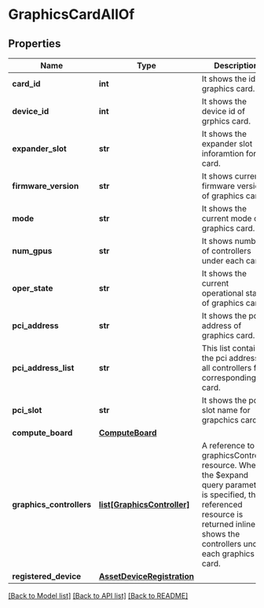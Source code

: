 # GraphicsCardAllOf

## Properties
Name | Type | Description | Notes
------------ | ------------- | ------------- | -------------
**card_id** | **int** | It shows the id of graphics card.   | [optional] [readonly] 
**device_id** | **int** | It shows the device id of grphics card.   | [optional] [readonly] 
**expander_slot** | **str** | It shows the expander slot inforamtion for the card.   | [optional] [readonly] 
**firmware_version** | **str** | It shows current firmware version of graphics card.   | [optional] [readonly] 
**mode** | **str** | It shows the current mode of graphics card.   | [optional] [readonly] 
**num_gpus** | **str** | It shows number of controllers under each card.   | [optional] 
**oper_state** | **str** | It shows the current operational state of graphics card.   | [optional] [readonly] 
**pci_address** | **str** | It shows the pci address of graphics card.   | [optional] [readonly] 
**pci_address_list** | **str** | This list contains the pci address of all controllers for corresponding card.   | [optional] [readonly] 
**pci_slot** | **str** | It shows the pci slot name for grapchics card.    | [optional] [readonly] 
**compute_board** | [**ComputeBoard**](.md) |  | [optional] 
**graphics_controllers** | [**list[GraphicsController]**](GraphicsController.md) | A reference to a graphicsController resource. When the $expand query parameter is specified, the referenced resource is returned inline. It shows the controllers under each graphics card.  | [optional] [readonly] 
**registered_device** | [**AssetDeviceRegistration**](.md) |  | [optional] 

[[Back to Model list]](../README.md#documentation-for-models) [[Back to API list]](../README.md#documentation-for-api-endpoints) [[Back to README]](../README.md)


